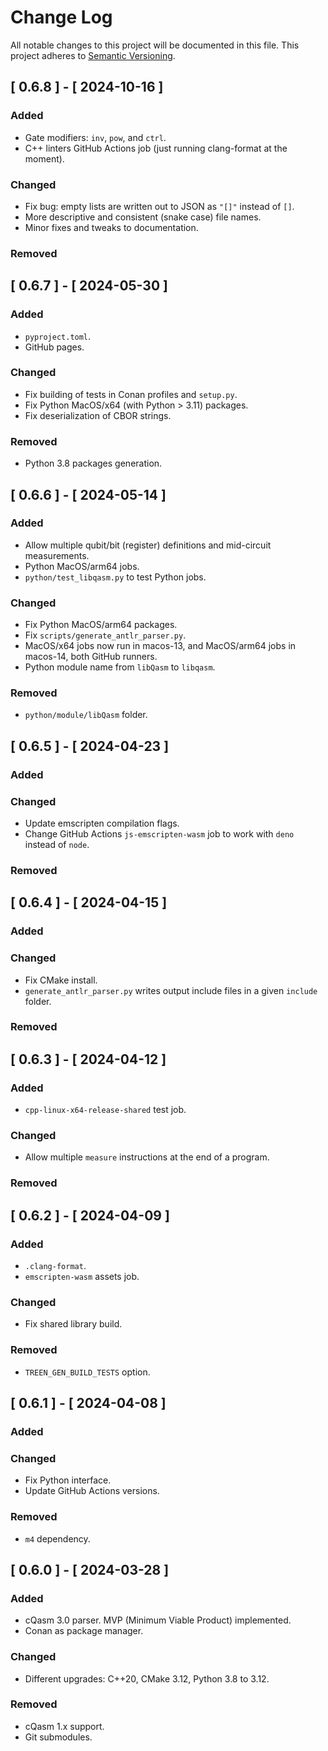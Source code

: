 # Change Log

All notable changes to this project will be documented in this file.
This project adheres to [Semantic Versioning](http://semver.org/).


## [ 0.6.8 ] - [ 2024-10-16 ]

### Added
- Gate modifiers: `inv`, `pow`, and `ctrl`.
- C++ linters GitHub Actions job (just running clang-format at the moment).

### Changed
- Fix bug: empty lists are written out to JSON as `"[]"` instead of `[]`.
- More descriptive and consistent (snake case) file names. 
- Minor fixes and tweaks to documentation.

### Removed


## [ 0.6.7 ] - [ 2024-05-30 ]

### Added
- `pyproject.toml`.
- GitHub pages.

### Changed
- Fix building of tests in Conan profiles and `setup.py`.
- Fix Python MacOS/x64 (with Python > 3.11) packages.
- Fix deserialization of CBOR strings.

### Removed
- Python 3.8 packages generation.

## [ 0.6.6 ] - [ 2024-05-14 ]

### Added
- Allow multiple qubit/bit (register) definitions and mid-circuit measurements.
- Python MacOS/arm64 jobs.
- `python/test_libqasm.py` to test Python jobs.

### Changed
- Fix Python MacOS/arm64 packages.
- Fix `scripts/generate_antlr_parser.py`.
- MacOS/x64 jobs now run in macos-13, and MacOS/arm64 jobs in macos-14, both GitHub runners.
- Python module name from `libQasm` to `libqasm`.

### Removed
- `python/module/libQasm` folder.


## [ 0.6.5 ] - [ 2024-04-23 ]

### Added

### Changed
- Update emscripten compilation flags.
- Change GitHub Actions `js-emscripten-wasm` job to work with `deno` instead of `node`.

### Removed


## [ 0.6.4 ] - [ 2024-04-15 ]

### Added

### Changed
- Fix CMake install.
- `generate_antlr_parser.py` writes output include files in a given `include` folder. 

### Removed


## [ 0.6.3 ] - [ 2024-04-12 ]

### Added
- `cpp-linux-x64-release-shared` test job.

### Changed
- Allow multiple `measure` instructions at the end of a program.

### Removed


## [ 0.6.2 ] - [ 2024-04-09 ]

### Added
- `.clang-format`.
- `emscripten-wasm` assets job.

### Changed
- Fix shared library build.

### Removed
- `TREEN_GEN_BUILD_TESTS` option.


## [ 0.6.1 ] - [ 2024-04-08 ]

### Added

### Changed
- Fix Python interface.
- Update GitHub Actions versions.

### Removed
- `m4` dependency.


## [ 0.6.0 ] - [ 2024-03-28 ]

### Added
- cQasm 3.0 parser. MVP (Minimum Viable Product) implemented.
- Conan as package manager.

### Changed
- Different upgrades: C++20, CMake 3.12, Python 3.8 to 3.12.

### Removed
- cQasm 1.x support.
- Git submodules.
